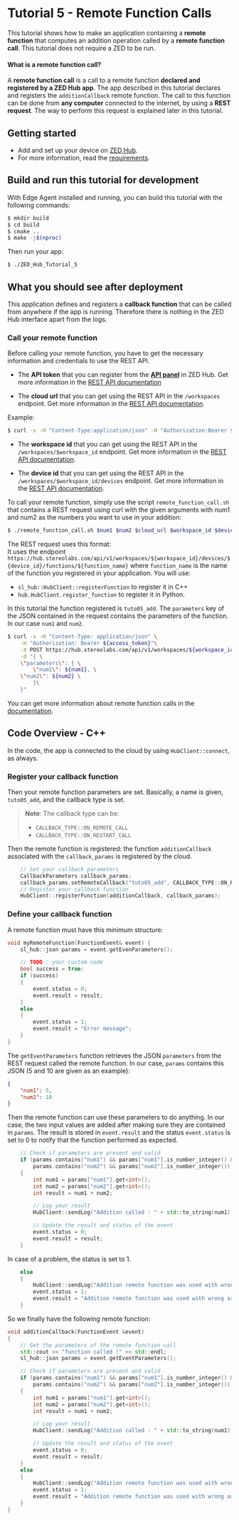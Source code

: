 # Tutorial 5 - Remote Function Calls

This tutorial shows how to make an application containing a **remote function** that computes an addition operation called by a **remote function call**.
This tutorial does not require a ZED to be run.

#### What is a remote function call?
A **remote function call** is a call to a remote function **declared and registered by a ZED Hub app**. The app described in this tutorial declares and registers the `additionCallback` remote function.
The call to this function can be done from **any computer** connected to the internet, by using a **REST request**. The way to perform this request is explained later in this tutorial.


## Getting started

- Add and set up your device on [ZED Hub](https://hub.stereolabs.com).
- For more information, read the [requirements](../../README.md#requirements).

## Build and run this tutorial for development

With Edge Agent installed and running, you can build this tutorial with the following commands:
```bash
$ mkdir build
$ cd build
$ cmake ..
$ make -j$(nproc)
```

Then run your app:
```bash
$ ./ZED_Hub_Tutorial_5
```

## What you should see after deployment
This application defines and registers a **callback function** that can be called from anywhere if the app is running. Therefore there is nothing in the ZED Hub interface apart from the logs.

### Call your remote function
Before calling your remote function, you have to get the necessary information and credentials to use the REST API.

- The **API token** that you can register from the [**API panel**](https://hub.stereolabs.com/token) in ZED Hub. Get more information in the [REST API documentation](https://www.stereolabs.com/docs/cloud/rest-api/)


- The **cloud url** that you can get using the REST API in the ```/workspaces``` endpoint. Get more information in the [REST API documentation](https://www.stereolabs.com/docs/cloud/rest-api/workspaces/).

Example:
```bash
$ curl -s -H "Content-Type:application/json" -H "Authorization:Bearer ${your_token}" -X GET https://hub.stereolabs.com/api/v1/workspaces
```

- The **workspace id** that you can get using the REST API in the ```/workspaces/$workspace_id``` endpoint. Get more information in the [REST API documentation](https://www.stereolabs.com/docs/cloud/rest-api/workspaces/).


- The **device id** that you can get using the REST API in the ```/workspaces/$workspace_id/devices``` endpoint. Get more information in the [REST API documentation](https://www.stereolabs.com/docs/cloud/rest-api/devices/).


To call your remote function, simply use the script ```remote_function_call.sh``` that contains a REST request using curl with the given arguments with num1 and num2 as the numbers you want to use in your addition:

```bash
$ ./remote_function_call.sh $num1 $num2 $cloud_url $workspace_id $device_id $access_token
```

The REST request uses this format:\
It uses the endpoint ```https://hub.stereolabs.com/api/v1/workspaces/${workspace_id}/devices/${device_id}/functions/${function_name}``` where ```function_name``` is the name of the function you registered in your application.
You will use:
- ```sl_hub::HubClient::registerFunction``` to register it in C++
- ```hub.HubClient.register_function``` to register it in Python.

In this tutorial the function registered is `tuto05_add`.
The `parameters` key of the JSON contained in the request contains the parameters of the function. In our case `num1` and `num2`.

```bash
$ curl -s -H "Content-Type: application/json" \
    -H "Authorization: Bearer ${access_token}"\
    -X POST https://hub.stereolabs.com/api/v1/workspaces/${workspace_id}/devices/${device_id}/functions/tuto05_add \
    -d "{ \
    \"parameters\": { \
        \"num1\": ${num1}, \
    \"num2\": ${num2} \
        }\
    }"
```

You can get more information about remote function calls in the [documentation](https://www.stereolabs.com/docs/cloud/remote-functions/call/).


## Code Overview - C++

In the code, the app is connected to the cloud by using `HubClient::connect`, as always.

### Register your callback function
Then your remote function parameters are set. Basically, a name is given, `tuto05_add`, and the callback type is set.
> **Note**: The callback type can be:
> - `CALLBACK_TYPE::ON_REMOTE_CALL`
> - `CALLBACK_TYPE::ON_RESTART_CALL`

Then the remote function is registered: the function `additionCallback` associated with the `callback_params` is registered by the cloud.

```c++
    // Set your callback parameters
    CallbackParameters callback_params;
    callback_params.setRemoteCallback("tuto05_add", CALLBACK_TYPE::ON_REMOTE_CALL);
    // Register your callback function
    HubClient::registerFunction(additionCallback, callback_params);
```


### Define your callback function

A remote function must have this minimum structure:

```c++
void myRemoteFunction(FunctionEvent& event) {
    sl_hub::json params = event.getEvenParameters();

    // TODO : your custom code
    bool success = true;
    if (success)
    {
        event.status = 0;
        event.result = result;
    }
    else
    {
        event.status = 1;
        event.result = "Error message";
    }
}
```

The `getEventParameters` function retrieves the JSON `parameters` from the REST request called the remote function.
In our case, `params` contains this JSON (5 and 10 are given as an example):
```JSON
{
    "num1": 5,
    "num2": 10
}
```

Then the remote function can use these parameters to do anything. In our case, the two input values are added after making sure they are contained in `params`. The result is stored in `event.result` and the status `event.status` is set to 0 to notify that the function performed as expected.

```c++
    // Check if parameters are present and valid
    if (params.contains("num1") && params["num1"].is_number_integer() &&
        params.contains("num2") && params["num2"].is_number_integer())
    {
        int num1 = params["num1"].get<int>();
        int num2 = params["num2"].get<int>();
        int result = num1 + num2;

        // Log your result
        HubClient::sendLog("Addition called : " + std::to_string(num1) + " + " + std::to_string(num2) + " = " + std::to_string(result), LOG_LEVEL::INFO);

        // Update the result and status of the event
        event.status = 0;
        event.result = result;
    }

```

In case of a problem, the status is set to 1.
```c++
    else
    {
        HubClient::sendLog("Addition remote function was used with wrong arguments.", LOG_LEVEL::ERROR);
        event.status = 1;
        event.result = "Addition remote function was used with wrong arguments.";
    }
```

So we finally have the following remote function:

```c++
void additionCallback(FunctionEvent &event)
{
    // Get the parameters of the remote function call
    std::cout << "function called !" << std::endl;
    sl_hub::json params = event.getEventParameters();

    // Check if parameters are present and valid
    if (params.contains("num1") && params["num1"].is_number_integer() &&
        params.contains("num2") && params["num2"].is_number_integer())
    {
        int num1 = params["num1"].get<int>();
        int num2 = params["num2"].get<int>();
        int result = num1 + num2;

        // Log your result
        HubClient::sendLog("Addition called : " + std::to_string(num1) + " + " + std::to_string(num2) + " = " + std::to_string(result), LOG_LEVEL::INFO);

        // Update the result and status of the event
        event.status = 0;
        event.result = result;
    }
    else
    {
        HubClient::sendLog("Addition remote function was used with wrong arguments.", LOG_LEVEL::ERROR);
        event.status = 1;
        event.result = "Addition remote function was used with wrong arguments.";
    }
}
```
